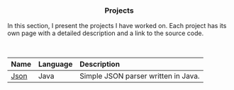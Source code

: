 ### <center>Projects</center>

In this section, I present the projects I have worked on. Each project has its own page with a detailed description and a link to the source code.

<br>


| Name                             | Language           | Description        |
| :------------------------------- | :----------------- | :----------------- |
| [Json](reader.html?section=projects&title=json) | Java               | Simple JSON parser written in Java. |